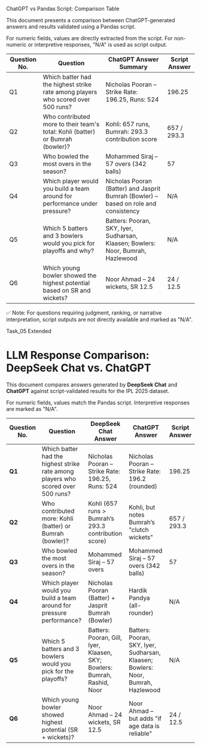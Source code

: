 ChatGPT vs Pandas Script: Comparison Table

This document presents a comparison between ChatGPT-generated answers and results validated using a Pandas script.

For numeric fields, values are directly extracted from the script. For non-numeric or interpretive responses, "N/A" is used as script output.

| Question No. | Question                                                                         | ChatGPT Answer Summary                                                               | Script Answer |
| ------------ | -------------------------------------------------------------------------------- | ------------------------------------------------------------------------------------ | ------------- |
| Q1           | Which batter had the highest strike rate among players who scored over 500 runs? | Nicholas Pooran – Strike Rate: 196.25, Runs: 524                                     | 196.25        |
| Q2           | Who contributed more to their team's total: Kohli (batter) or Bumrah (bowler)?   | Kohli: 657 runs, Bumrah: 293.3 contribution score                                    | 657 / 293.3   |
| Q3           | Who bowled the most overs in the season?                                         | Mohammed Siraj – 57 overs (342 balls)                                                | 57            |
| Q4           | Which player would you build a team around for performance under pressure?       | Nicholas Pooran (Batter) and Jasprit Bumrah (Bowler) – based on role and consistency | N/A           |
| Q5           | Which 5 batters and 3 bowlers would you pick for playoffs and why?               | Batters: Pooran, SKY, Iyer, Sudharsan, Klaasen; Bowlers: Noor, Bumrah, Hazlewood     | N/A           |
| Q6           | Which young bowler showed the highest potential based on SR and wickets?         | Noor Ahmad – 24 wickets, SR 12.5                                                     | 24 / 12.5     |

✅ Note: For questions requiring judgment, ranking, or narrative interpretation, script outputs are not directly available and marked as "N/A".


Task_05 Extended

# LLM Response Comparison: DeepSeek Chat vs. ChatGPT

This document compares answers generated by **DeepSeek Chat** and **ChatGPT** against script-validated results for the IPL 2025 dataset.

For numeric fields, values match the Pandas script. Interpretive responses are marked as "N/A".

| Question No. | Question                                                                         | DeepSeek Chat Answer                                                                 | ChatGPT Answer                                                                 | Script Answer |
|--------------|----------------------------------------------------------------------------------|-------------------------------------------------------------------------------------|-------------------------------------------------------------------------------|---------------|
| **Q1**       | Which batter had the highest strike rate among players who scored over 500 runs? | Nicholas Pooran – Strike Rate: 196.25, Runs: 524                                    | Nicholas Pooran – Strike Rate: 196.2 (rounded)                                | 196.25        |
| **Q2**       | Who contributed more: Kohli (batter) or Bumrah (bowler)?                         | Kohli (657 runs > Bumrah’s 293.3 contribution score)                                | Kohli, but notes Bumrah’s "clutch wickets"                                   | 657 / 293.3   |
| **Q3**       | Who bowled the most overs in the season?                                         | Mohammed Siraj – 57 overs                                                           | Mohammed Siraj – 57 overs (342 balls)                                        | 57            |
| **Q4**       | Which player would you build a team around for pressure performance?             | Nicholas Pooran (Batter) + Jasprit Bumrah (Bowler)                                  | Hardik Pandya (all-rounder)                                                  | N/A           |
| **Q5**       | Which 5 batters and 3 bowlers would you pick for the playoffs?                       | Batters: Pooran, Gill, Iyer, Klaasen, SKY; Bowlers: Bumrah, Rashid, Noor            | Batters: Pooran, SKY, Iyer, Sudharsan, Klaasen; Bowlers: Noor, Bumrah, Hazlewood | N/A           |
| **Q6**       | Which young bowler showed highest potential (SR + wickets)?                      | Noor Ahmad – 24 wickets, SR 12.5                                                    | Noor Ahmad – but adds "if age data is reliable"                               | 24 / 12.5     |

